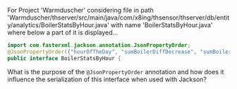 For Project 'Warmduscher' considering file in path 'Warmduscher/thserver/src/main/java/com/x8ing/thsensor/thserver/db/entity/analytics/BoilerStatsByHour.java' with name 'BoilerStatsByHour.java' where below a part of it is displayed...

```java
import com.fasterxml.jackson.annotation.JsonPropertyOrder;
@JsonPropertyOrder({"hourOfTheDay", "sumBoilerDiffDecrease", "sumBoilerDiffIncrease", "numOfStatisticRecords1"})
public interface BoilerStatsByHour {
```

What is the purpose of the `@JsonPropertyOrder` annotation and how does it influence the serialization of this interface when used with Jackson?